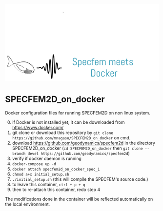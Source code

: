 ![Logo](./Logo.png)

# SPECFEM2D_on_docker  

Docker configuration files for running SPECFEM2D on non linux system.  

0. if Docker is not installed yet, it can be downloaded from https://www.docker.com/  
1. git clone or download this repository by `git clone https://github.com/mnagaso/SPECFEM2D_on_docker` on cmd.     
2. download https://github.com/geodynamics/specfem2d in the directory SPECFEM2D_on_docker (`cd SPECFEM2D_on_docker` then `git clone --branch devel https://github.com/geodynamics/specfem2d`)  
3. verify if docker daemon is running  
4. `docker-compose up -d`  
5. `docker attach specfem2d_on_docker_spec_1`
6. `chmod a+x initial_setup.sh`  
7. `./initial_setup.sh` (this will compile the SPECFEM's source code.)
8. to leave this container, `ctrl + p + q`  
9. then to re-attach this container, redo step 4

The modifications done in the container will be reflected automatically on the local environment.
